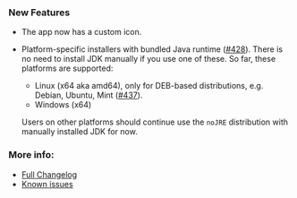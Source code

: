### New Features
* The app now has a custom icon.
* Platform-specific installers with bundled Java runtime ([#428](https://github.com/mlopatkin/andlogview/issues/428)).
  There is no need to install JDK manually if you use one of these. So far, these platforms are supported:
  * Linux (x64 aka amd64), only for DEB-based distributions, e.g. Debian, Ubuntu, Mint ([#437](https://github.com/mlopatkin/andlogview/issues/437)).
  * Windows (x64)

  Users on other platforms should continue use the `noJRE` distribution with manually installed JDK for now.

### More info:
* [Full Changelog](https://github.com/mlopatkin/andlogview/compare/0.23...master)
* [Known issues](https://github.com/mlopatkin/andlogview/issues?q=sort%3Aupdated-desc%20is%3Aissue%20label%3Aa%3Abug%2Ca%3Aregression%20label%3Aaffects-version%3A0.24%20is%3Aopen)
